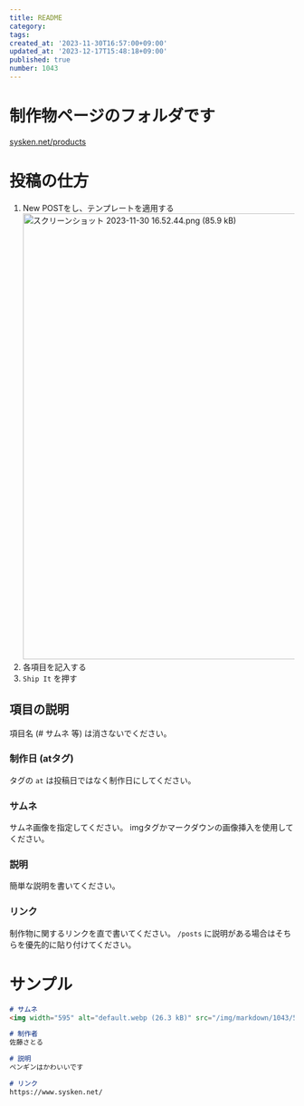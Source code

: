 ```yaml
---
title: README
category:
tags:
created_at: '2023-11-30T16:57:00+09:00'
updated_at: '2023-12-17T15:48:18+09:00'
published: true
number: 1043
---
```


# 制作物ページのフォルダです
[sysken.net/products](https://www.sysken.net/products)

# 投稿の仕方

1. New POSTをし、テンプレートを適用する
    <img width="787" alt="スクリーンショット 2023-11-30 16.52.44.png (85.9 kB)" src="/img/markdown/1043/bf1197f3-e6f9-40f0-a31b-d8fc82765324.webp">
1. 各項目を記入する
1. `Ship It` を押す

## 項目の説明
項目名 (# サムネ 等) は消さないでください。

### 制作日 (atタグ)
タグの `at` は投稿日ではなく制作日にしてください。

### サムネ
サムネ画像を指定してください。
imgタグかマークダウンの画像挿入を使用してください。

### 説明
簡単な説明を書いてください。

### リンク
制作物に関するリンクを直で書いてください。
`/posts` に説明がある場合はそちらを優先的に貼り付けてください。


# サンプル
```markdown
# サムネ
<img width="595" alt="default.webp (26.3 kB)" src="/img/markdown/1043/5b254e23-6bc9-4302-99d5-9e7c86ef6003.webp">

# 制作者
佐藤さとる

# 説明
ペンギンはかわいいです

# リンク
https://www.sysken.net/
```
